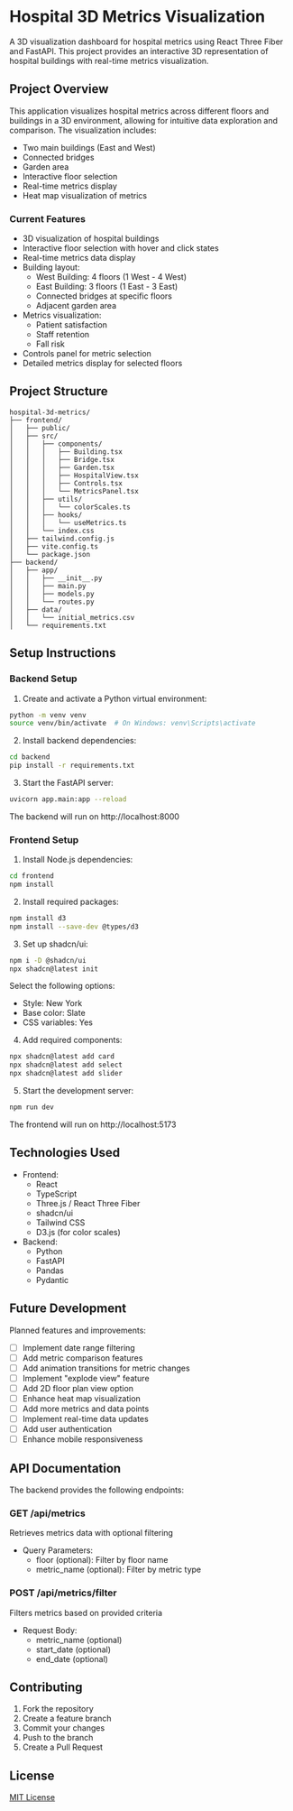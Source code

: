 # Hospital 3D Metrics Visualization

A 3D visualization dashboard for hospital metrics using React Three Fiber and FastAPI. This project provides an interactive 3D representation of hospital buildings with real-time metrics visualization.

## Project Overview

This application visualizes hospital metrics across different floors and buildings in a 3D environment, allowing for intuitive data exploration and comparison. The visualization includes:
- Two main buildings (East and West)
- Connected bridges
- Garden area
- Interactive floor selection
- Real-time metrics display
- Heat map visualization of metrics

### Current Features
- 3D visualization of hospital buildings
- Interactive floor selection with hover and click states
- Real-time metrics data display
- Building layout:
  - West Building: 4 floors (1 West - 4 West)
  - East Building: 3 floors (1 East - 3 East)
  - Connected bridges at specific floors
  - Adjacent garden area
- Metrics visualization:
  - Patient satisfaction
  - Staff retention
  - Fall risk
- Controls panel for metric selection
- Detailed metrics display for selected floors

## Project Structure
```
hospital-3d-metrics/
├── frontend/
│   ├── public/
│   ├── src/
│   │   ├── components/
│   │   │   ├── Building.tsx
│   │   │   ├── Bridge.tsx
│   │   │   ├── Garden.tsx
│   │   │   ├── HospitalView.tsx
│   │   │   ├── Controls.tsx
│   │   │   └── MetricsPanel.tsx
│   │   ├── utils/
│   │   │   └── colorScales.ts
│   │   ├── hooks/
│   │   │   └── useMetrics.ts
│   │   └── index.css
│   ├── tailwind.config.js
│   ├── vite.config.ts
│   └── package.json
├── backend/
│   ├── app/
│   │   ├── __init__.py
│   │   ├── main.py
│   │   ├── models.py
│   │   └── routes.py
│   ├── data/
│   │   └── initial_metrics.csv
│   └── requirements.txt
```

## Setup Instructions

### Backend Setup
1. Create and activate a Python virtual environment:
```bash
python -m venv venv
source venv/bin/activate  # On Windows: venv\Scripts\activate
```

2. Install backend dependencies:
```bash
cd backend
pip install -r requirements.txt
```

3. Start the FastAPI server:
```bash
uvicorn app.main:app --reload
```
The backend will run on http://localhost:8000

### Frontend Setup
1. Install Node.js dependencies:
```bash
cd frontend
npm install
```

2. Install required packages:
```bash
npm install d3
npm install --save-dev @types/d3
```

3. Set up shadcn/ui:
```bash
npm i -D @shadcn/ui
npx shadcn@latest init
```
Select the following options:
- Style: New York
- Base color: Slate
- CSS variables: Yes

4. Add required components:
```bash
npx shadcn@latest add card
npx shadcn@latest add select
npx shadcn@latest add slider
```

5. Start the development server:
```bash
npm run dev
```
The frontend will run on http://localhost:5173

## Technologies Used
- Frontend:
  - React
  - TypeScript
  - Three.js / React Three Fiber
  - shadcn/ui
  - Tailwind CSS
  - D3.js (for color scales)
- Backend:
  - Python
  - FastAPI
  - Pandas
  - Pydantic

## Future Development
Planned features and improvements:
- [ ] Implement date range filtering
- [ ] Add metric comparison features
- [ ] Add animation transitions for metric changes
- [ ] Implement "explode view" feature
- [ ] Add 2D floor plan view option
- [ ] Enhance heat map visualization
- [ ] Add more metrics and data points
- [ ] Implement real-time data updates
- [ ] Add user authentication
- [ ] Enhance mobile responsiveness

## API Documentation
The backend provides the following endpoints:

### GET /api/metrics
Retrieves metrics data with optional filtering
- Query Parameters:
  - floor (optional): Filter by floor name
  - metric_name (optional): Filter by metric type

### POST /api/metrics/filter
Filters metrics based on provided criteria
- Request Body:
  - metric_name (optional)
  - start_date (optional)
  - end_date (optional)

## Contributing
1. Fork the repository
2. Create a feature branch
3. Commit your changes
4. Push to the branch
5. Create a Pull Request

## License
[MIT License](LICENSE)
